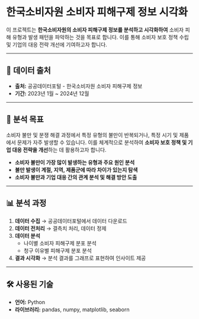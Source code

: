 # 한국소비자원 소비자 피해구제 정보 시각화

이 프로젝트는 **한국소비자원의 소비자 피해구제 정보를 분석하고 시각화하여** 소비자 피해 유형과 발생 패턴을 파악하는 것을 목표로 합니다. 이를 통해 소비자 보호 정책 수립 및 기업의 대응 전략 개선에 기여하고자 합니다.

---

## 📌 데이터 출처
- **출처:** 공공데이터포털 - 한국소비자원 소비자 피해구제 정보  
- **기간:** 2023년 1월 ~ 2024년 12월  

---

## 🎯 분석 목표

소비자 불만 및 분쟁 해결 과정에서 특정 유형의 불만이 반복되거나, 특정 시기 및 제품에서 문제가 자주 발생할 수 있습니다. 이를 체계적으로 분석하여 **소비자 보호 정책 및 기업 대응 전략을 개선**하는 데 활용하고자 합니다.  

- **소비자 불만이 가장 많이 발생하는 유형과 주요 원인 분석**  
- **불만 발생이 계절, 지역, 제품군에 따라 차이가 있는지 탐색**  
- **소비자 불만과 기업 대응 간의 관계 분석 및 해결 방안 도출**  

---

## 📊 분석 과정

1. **데이터 수집** → 공공데이터포털에서 데이터 다운로드  
2. **데이터 전처리** → 결측치 처리, 데이터 정제  
3. **데이터 분석**  
   - 나이별 소비자 피해구제 분포 분석  
   - 청구 이유별 피해구제 분포 분석  
4. **결과 시각화** → 분석 결과를 그래프로 표현하여 인사이트 제공  

---

## 🛠 사용된 기술
- **언어:** Python  
- **라이브러리:** pandas, numpy, matplotlib, seaborn  
